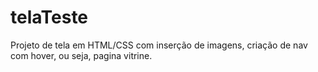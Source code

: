 # telaTeste
 Projeto de tela em HTML/CSS com inserção de imagens, criação de nav com hover, ou seja, pagina vitrine.
